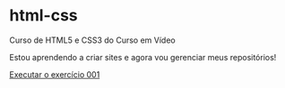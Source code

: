 # html-css
 Curso de HTML5 e CSS3 do Curso em Vídeo

 Estou aprendendo a criar sites e agora vou gerenciar meus repositórios!

<a href="https://thiagolvz.github.io/html-css/exerc%C3%ADcios/ex001/index.html">Executar o exercício 001</a>